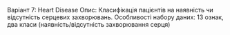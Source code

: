 Варіант 7: Heart Disease
Опис: Класифікація пацієнтів на наявність чи відсутність серцевих захворювань. Особливості набору даних: 13 ознак, два класи (наявність/відсутність захворювання серця)
